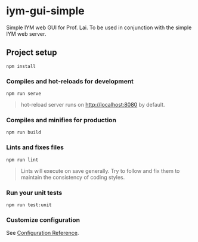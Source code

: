 # iym-gui-simple
Simple IYM web GUI for Prof. Lai. 
To be used in conjunction with the simple IYM web server.

## Project setup
```
npm install
```

### Compiles and hot-reloads for development
```
npm run serve
```
> hot-reload server runs on [http://localhost:8080](http://localhost:8080) by default.

### Compiles and minifies for production
```
npm run build
```

### Lints and fixes files
```
npm run lint
```
> Lints will execute on save generally. Try to follow and fix them to maintain the consistency of coding styles.

### Run your unit tests
```
npm run test:unit
```

### Customize configuration
See [Configuration Reference](https://cli.vuejs.org/config/).
